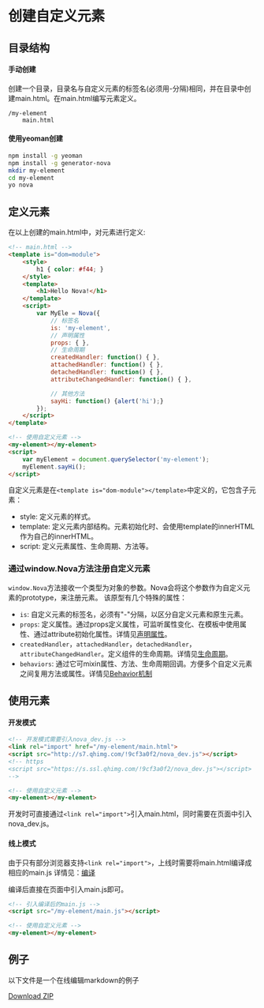 # 创建自定义元素

## 目录结构

#### 手动创建

创建一个目录，目录名与自定义元素的标签名(必须用-分隔)相同，并在目录中创建main.html。在main.html编写元素定义。

```
/my-element
    main.html
```

#### 使用yeoman创建

```bash
npm install -g yeoman
npm install -g generator-nova
mkdir my-element
cd my-element
yo nova
```

## 定义元素

在以上创建的main.html中，对元素进行定义:
```html
<!-- main.html -->
<template is="dom=module">
    <style>
        h1 { color: #f44; }
    </style>
    <template>
        <h1>Hello Nova!</h1>
    </template>
    <script>
        var MyEle = Nova({
            // 标签名
            is: 'my-element',
            // 声明属性
            props: { },
            // 生命周期
            createdHandler: function() { },
            attachedHandler: function() { },
            detachedHandler: function() { },
            attributeChangedHandler: function() { },

            // 其他方法
            sayHi: function() {alert('hi');}
        });
    </script>
</template>
```

```html
<!-- 使用自定义元素 -->
<my-element></my-element>
<script>
    var myElement = document.querySelector('my-element');
    myElement.sayHi();
</script>
```

自定义元素是在`<template is="dom-module"></template>`中定义的，它包含子元素：
* style: 定义元素的样式。
* template: 定义元素内部结构。元素初始化时、会使用template的innerHTML作为自己的innerHTML。
* script: 定义元素属性、生命周期、方法等。

### 通过window.Nova方法注册自定义元素

`window.Nova`方法接收一个类型为对象的参数。Nova会将这个参数作为自定义元素的prototype，来注册元素。
该原型有几个特殊的属性：
* `is`: 自定义元素的标签名，必须有"-"分隔，以区分自定义元素和原生元素。
* `props`: 定义属性。通过props定义属性，可监听属性变化、在模板中使用属性、通过attribute初始化属性。详情见[声明属性](doc.html#doc=define_property)。
* `createdHandler`，`attachedHandler`，`detachedHandler`， `attributeChangedHandler`。定义组件的生命周期。详情见[生命周期](doc.html#doc=lifecycle)。
* `behaviors`: 通过它可mixin属性、方法、生命周期回调。方便多个自定义元素之间复用方法或属性。详情见[Behavior机制](doc.html#behavior)

## 使用元素

#### 开发模式

```html
<!-- 开发模式需要引入nova_dev.js -->
<link rel="import" href="/my-element/main.html">
<script src="http://s7.qhimg.com/!9cf3a0f2/nova_dev.js"></script>
<!-- https
<script src="https://s.ssl.qhimg.com/!9cf3a0f2/nova_dev.js"></script>
-->

<!-- 使用自定义元素 -->
<my-element></my-element>
```

开发时可直接通过`<link rel="import">`引入main.html，同时需要在页面中引入nova_dev.js。

#### 线上模式
由于只有部分浏览器支持`<link rel="import">`，上线时需要将main.html编译成相应的main.js
详情见：[编译](doc.html#doc=compile)

编译后直接在页面中引入main.js即可。

```html
<!-- 引入编译后的main.js -->
<script src="/my-element/main.js"></script>

<!-- 使用自定义元素 -->
<my-element></my-element>
```

## 例子
以下文件是一个在线编辑markdown的例子

<a href="###" class="btn btn-primary">Download ZIP</a>
